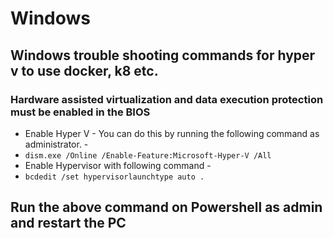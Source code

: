 # Windows 
## Windows trouble shooting commands for hyper v to use docker, k8 etc.
### Hardware assisted virtualization and data execution protection must be enabled in the BIOS
- Enable Hyper V - You can do this by running the following command as administrator. - 
- ``` dism.exe /Online /Enable-Feature:Microsoft-Hyper-V /All ```
- Enable Hypervisor with following command - 
- ``` bcdedit /set hypervisorlaunchtype auto . ```
## Run the above command on Powershell as admin and restart the PC
